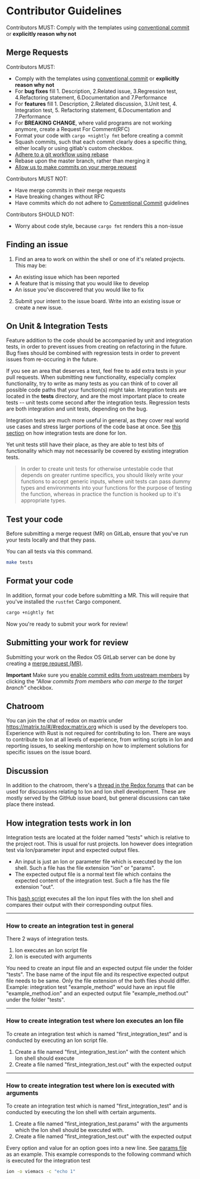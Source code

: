 # Contributor Guidelines

Contributors MUST:
Comply with the templates using [conventional commit](https://www.conventionalcommits.org/en/v1.0.0-beta.4/) or **explicitly reason why not**

## Merge Requests

Contributors MUST:

- Comply with the templates using [conventional commit](https://www.conventionalcommits.org/en/v1.0.0-beta.4/) or **explicitly reason why not**
- For **bug fixes** fill 1. Description, 2.Related issue, 3.Regression test, 4.Refactoring statement, 6.Documentation and 7.Performance
- For **features** fill 1. Description, 2.Related discussion, 3.Unit test, 4. Integration test, 5. Refactoring statement, 6.Documentation and 7.Performance
- For **BREAKING CHANGE**, where valid programs are not working anymore, create a Request For Comment(RFC)
- Format your code with `cargo +nightly fmt` before creating a commit
- Squash commits, such that each commit clearly does a specific thing, either locally or using gitlab's custom checkbox.
- [Adhere to a git workflow using rebase](https://medium.com/singlestone/a-git-workflow-using-rebase-1b1210de83e5)
- Rebase upon the master branch, rather than merging it
- [Allow us to make commits on your merge request](https://docs.gitlab.com/ee/user/project/merge_requests/allow_collaboration.html)

Contributors MUST NOT:

- Have merge commits in their merge requests
- Have breaking changes without RFC
- Have commits which do not adhere to [Conventional Commit](https://www.conventionalcommits.org/en/v1.0.0-beta.4/) guidelines

Contributors SHOULD NOT:

- Worry about code style, because `cargo fmt` renders this a non-issue

[conventional commit]: https://www.conventionalcommits.org/en/v1.0.0-beta.4/

## Finding an issue

1. Find an area to work on within the shell or one of it's related projects.
This may be:

- An existing issue which has been reported
- A feature that is missing that you would like to develop
- An issue you've discovered that you would like to fix

2. Submit your intent to the issue board. Write into an existing issue or create a new issue.

## On Unit & Integration Tests

Feature addition to the code should be accompanied by unit and integration tests,
in order to prevent issues from creating on refactoring in the future.
Bug fixes should be combined with regression tests in order to prevent issues from 
re-occuring in the future.

If you see an area that deserves a test, feel free to add extra tests in your pull requests.
When submitting new functionality, especially complex functionality, try to write as many
tests as you can think of to cover all possible code paths that your function(s) might take.
Integration tests are located in the **tests** directory, and are the most important place
to create tests -- unit tests come second after the integration tests.
Regression tests are both integration and unit tests, depending on the bug.

Integration tests are much more useful in general, as they cover real world use cases and
stress larger portions of the code base at once. 
See [this section][integration test] on how integration tests are done for Ion.

Yet unit tests still have their place, as
they are able to test bits of functionality which may not necessarily be covered by existing
integration tests.

> In order to create unit tests for otherwise untestable code that depends on greater runtime
> specifics, you should likely write your functions to accept generic inputs, where unit
> tests can pass dummy types and environments into your functions for the purpose of testing
> the function, whereas in practice the function is hooked up to it's appropriate types.


## Test your code

Before submitting a merge request (MR) on GitLab, ensure that you've run your tests locally and that they
pass.

You can all tests via this command.

```sh
make tests
```

## Format your code

In addition, format your code before submitting a MR. This will require that
you've installed the `rustfmt` Cargo component.

```sh
cargo +nightly fmt
```

Now you're ready to submit your work for review!

## Submitting your work for review

Submitting your work on the Redox OS GitLab server can be done by creating a [merge request (MR)](https://gitlab.redox-os.org/help/user/project/merge_requests/index.md).

**Important** Make sure you [enable commit edits from upstream members](https://gitlab.redox-os.org/help/user/project/merge_requests/allow_collaboration.md#enabling-commit-edits-from-upstream-members) by clicking the *"Allow commits from members who can merge to the target branch"* checkbox.

## Chatroom

You can join the chat of redox on maxtrix under https://matrix.to/#/#redox:matrix.org which is used by the developers too. 
Experience with Rust is not required for contributing to Ion. There
are ways to contribute to Ion at all levels of experience, from writing scripts in Ion and reporting
issues, to seeking mentorship on how to implement solutions for specific issues on the issue board.

## Discussion

In addition to the chatroom, there's a [thread in the Redox forums](https://discourse.redox-os.org/t/ion-shell-development-discussion/682)
that can be used for discussions relating to Ion and Ion shell development. These are mostly served
by the GitHub issue board, but general discussions can take place there instead.

## How integration tests work in Ion

Integration tests are located at the folder named "tests" which is relative to the project root. 
This is usual for rust projects. 
Ion however does integration test via Ion/parameter input and expected output files.

- An input is just an Ion or parameter file which is executed by the Ion shell. 
  Such a file has the file extension "ion" or "params".
- The expected output file is a normal text file 
  which contains the expected content of the integration test.
  Such a file has the file extension "out". 

This [bash script] executes all the Ion input files with the Ion shell and compares
their output with their corresponding output files.

---

### How to create an integration test in general

There 2 ways of integration tests.

1. Ion executes an Ion script file
2. Ion is executed with arguments

You need to create an input file and an expected output file under the folder "tests".
The base name of the input file and its respective expected output file needs to be same.
Only the file extension of the both files should differ. 
Example: integration test "example_method" would have an input file "example_method.ion" 
and an expected output file "example_method.out" under the folder "tests".

---

### How to create integration test where Ion executes an Ion file

To create an integration test which is named "first_integration_test" 
and is conducted by executing an Ion script file.

1. Create a file named "first_integration_test.ion" 
   with the content which Ion shell should execute
2. Create a file named "first_integration_test.out" 
   with the expected output 

--- 

### How to create integration test where Ion is executed with arguments

To create an integration test which is named "first_integration_test" 
and is conducted by executing the Ion shell with certain arguments.

1. Create a file named "first_integration_test.params"
   with the arguments which the Ion shell should be executed with.
2. Create a file named "first_integration_test.out"
   with the expected output

Every option and value for an option goes into a new line. 
See [params file](./tests/keybinding_fail.params) as an example.
This example corresponds to the following command which is executed for the integration test

```sh
ion -o viemacs -c "echo 1"
```

[bash script]:./tests/run_examples.sh
[integration test]:#how-integration-tests-work-in-ion
